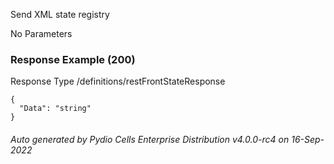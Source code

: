 






 
Send XML state registry  


No Parameters



### Response Example (200)
Response Type /definitions/restFrontStateResponse

```
{
  "Data": "string"
}
```




###### Auto generated by Pydio Cells Enterprise Distribution v4.0.0-rc4 on 16-Sep-2022
